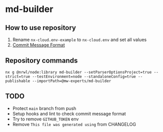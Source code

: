 # md-builder

## How to use repository

1. Rename `nx-cloud.env-example` to `nx-cloud.env` and set all values
2. [Commit Message Format](https://github.com/angular/angular/blob/master/CONTRIBUTING.md#commit)

## Repository commands

```
nx g @nrwl/node:library md-builder --setParserOptionsProject=true --strict=true --testEnvironment=node --standaloneConfig=true --publishable --importPath=@mw-experts/md-builder
```

## TODO

- Protect `main` branch from push
- Setup hooks and lint to check commit message format
- Try to remove `GITHUB_TOKEN` env
- Remove `This file was generated using` from CHANGELOG
